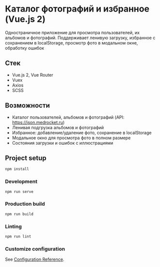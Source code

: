 # Каталог фотографий и избранное (Vue.js 2)

Одностраничное приложение для просмотра пользователей, их альбомов и фотографий. Поддерживает ленивую загрузку, избранное с сохранением в localStorage, просмотр фото в модальном окне, обработку ошибок

## Стек

- Vue.js 2, Vue Router
- Vuex
- Axios
- SCSS

## Возможности

- Каталог пользователей, альбомов и фотографий (API: https://json.medrocket.ru)
- Ленивая подгрузка альбомов и фотографий
- Избранное: добавление/удаление фото, сохранение в localStorage
- Модальное окно для просмотра фото в полном размере
- Состояния загрузки и ошибок с иллюстрациями

## Project setup

```bash
npm install
```

### Development

```bash
npm run serve
```

### Production build

```bash
npm run build
```

### Linting

```bash
npm run lint
```

### Customize configuration

See [Configuration Reference](https://cli.vuejs.org/config/).
